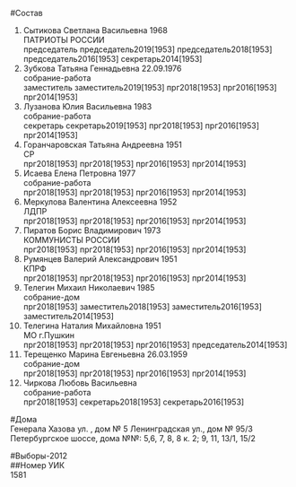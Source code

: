 #Состав  
1. Сытикова Светлана Васильевна 1968  
    ПАТРИОТЫ РОССИИ  
    председатель председатель2019[1953] председатель2018[1953] председатель2016[1953] секретарь2014[1953]  
2. Зубкова Татьяна Геннадьевна 22.09.1976  
    собрание-работа  
    заместитель заместитель2019[1953] прг2018[1953] прг2016[1953] прг2014[1953]  
3. Лузанова Юлия Васильевна 1983  
    собрание-работа  
    секретарь секретарь2019[1953] прг2018[1953] прг2016[1953] прг2014[1953]  
4. Горанчаровская Татьяна Андреевна 1951  
    СР  
    прг2018[1953] прг2018[1953] прг2016[1953] прг2014[1953]  
5. Исаева Елена Петровна 1977  
    собрание-работа  
    прг2018[1953] прг2018[1953] прг2016[1953] прг2014[1953]  
6. Меркулова Валентина Алексеевна 1952  
    ЛДПР  
    прг2018[1953] прг2018[1953] прг2016[1953] прг2014[1953]  
7. Пиратов Борис Владимирович 1973  
    КОММУНИСТЫ РОССИИ  
    прг2018[1953] прг2018[1953] прг2016[1953] прг2014[1953]  
8. Румянцев Валерий Александрович 1951  
    КПРФ  
    прг2018[1953] прг2018[1953] прг2016[1953] прг2014[1953]  
9. Телегин Михаил Николаевич 1985  
    собрание-дом  
    прг2018[1953] заместитель2018[1953] заместитель2016[1953] заместитель2014[1953]  
10. Телегина Наталия Михайловна 1951  
    МО г.Пушкин  
    прг2018[1953] прг2018[1953] прг2016[1953] председатель2014[1953]  
11. Терещенко Марина Евгеньевна 26.03.1959  
    собрание-дом  
    прг2018[1953] прг2018[1953] прг2016[1953] прг2014[1953]  
12. Чиркова Любовь Васильевна  
    собрание-работа  
    прг2018[1953] секретарь2018[1953] секретарь2016[1953]  

#Дома  
Генерала Хазова ул. , дом № 5 Ленинградская ул., дом № 95/3 Петербургское шоссе, дома №№: 5,6, 7, 8, 8 к. 2; 9, 11, 13/1, 15/2  
  
#Выборы-2012  
##Номер УИК  
1581  
